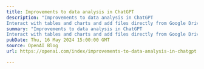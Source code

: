 ```yaml
---
title: Improvements to data analysis in ChatGPT
description: "Improvements to data analysis in ChatGPT
Interact with tables and charts and add files directly from Google Drive and Microsoft OneDrive."
summary: "Improvements to data analysis in ChatGPT
Interact with tables and charts and add files directly from Google Drive and Microsoft OneDrive."
pubDate: Thu, 16 May 2024 15:00:00 GMT
source: OpenAI Blog
url: https://openai.com/index/improvements-to-data-analysis-in-chatgpt

---
```


